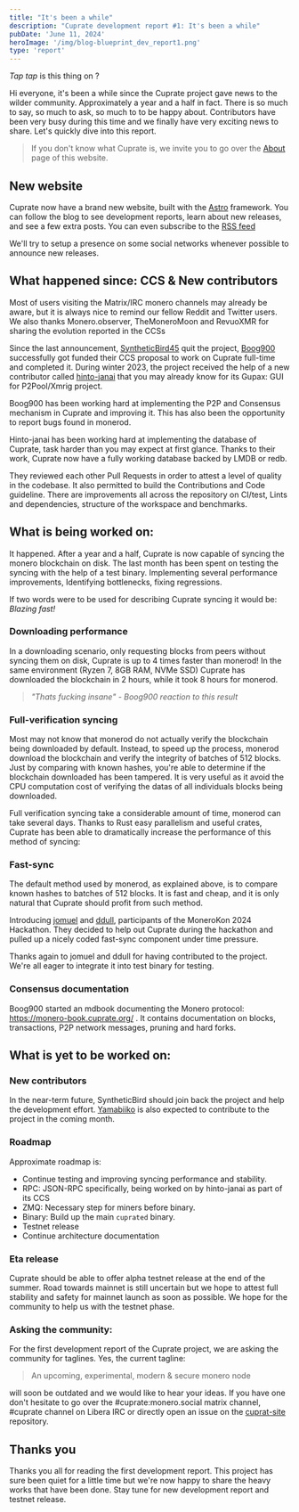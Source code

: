 ```yaml
---
title: "It's been a while"
description: "Cuprate development report #1: It's been a while"
pubDate: 'June 11, 2024'
heroImage: '/img/blog-blueprint_dev_report1.png'
type: 'report'
---
```


*Tap tap* is this thing on ?

Hi everyone, it's been a while since the Cuprate project gave news to the wilder community. Approximately a year and a half in fact. There is so much to say, so much to ask, so much to to be happy about. Contributors have been very busy during this time and we finally have very exciting news to share. Let's quickly dive into this report.

> If you don't know what Cuprate is, we invite you to go over the [About](https://cuprate.org/about) page of this website.

## New website

Cuprate now have a brand new website, built with the [Astro](https://astro.build) framework. You can follow the blog to see development reports, learn about new releases, and see a few extra posts. You can even subscribe to the [RSS feed](https://cuprate.org/rss.xml)

We'll try to setup a presence on some social networks whenever possible to announce new releases.

## What happened since: CCS & New contributors

Most of users visiting the Matrix/IRC monero channels may already be aware, but it is always nice to remind our fellow Reddit and Twitter users. We also thanks Monero.observer, TheMoneroMoon and RevuoXMR for sharing the evolution reported in the CCSs

Since the last announcement, [SyntheticBird45](https://github.com/SyntheticBird45) quit the project, [Boog900](https://github.com/Boog900) successfully got funded their CCS proposal to work on Cuprate full-time and completed it. During winter 2023, the project received the help of a new contributor called [hinto-janai](https://github.com/hinto-janai) that you may already know for its Gupax: GUI for P2Pool/Xmrig project.

Boog900 has been working hard at implementing the P2P and Consensus mechanism in Cuprate and improving it. This has also been the opportunity to report bugs found in monerod.

Hinto-janai has been working hard at implementing the database of Cuprate, task harder than you may expect at first glance. Thanks to their work, Cuprate now have a fully working database backed by LMDB or redb.

They reviewed each other Pull Requests in order to attest a level of quality in the codebase. It also permitted to build the Contributions and Code guideline. There are improvements all across the repository on CI/test, Lints and dependencies, structure of the workspace and benchmarks.

## What is being worked on:

It happened. After a year and a half, Cuprate is now capable of syncing the monero blockchain on disk. The last month has been spent on testing the syncing with the help of a test binary. Implementing several performance improvements,
Identifying bottlenecks, fixing regressions.

If two words were to be used for describing Cuprate syncing it would be: *Blazing fast!*

### Downloading performance

In a downloading scenario, only requesting blocks from peers without syncing them on disk, Cuprate is up to 4 times faster than monerod! In the same environment (Ryzen 7, 8GB RAM, NVMe SSD) Cuprate has downloaded the blockchain in 2 hours, while it took 8 hours for monerod.

> *"Thats fucking insane" - Boog900 reaction to this result*

### Full-verification syncing

Most may not know that monerod do not actually verify the blockchain being downloaded by default. Instead, to speed up the process, monerod download the blockchain and verify the integrity of batches of 512 blocks. Just by comparing with known hashes, you're able to determine if the blockchain downloaded has been tampered. It is very useful as it avoid the CPU computation cost of verifying the datas of all individuals blocks being downloaded.

Full verification syncing take a considerable amount of time, monerod can take several days. Thanks to Rust easy parallelism and useful crates, Cuprate has been able to dramatically increase the performance of this method of syncing:

### Fast-sync

The default method used by monerod, as explained above, is to compare known hashes to batches of 512 blocks. It is fast and cheap, and it is only natural that Cuprate should profit from such method.

Introducing [jomuel](https://github.com/jomuel) and [ddull](https://github.com/ddull), participants of the MoneroKon 2024 Hackathon. They decided to help out Cuprate during the hackathon and pulled up a nicely coded fast-sync component under time pressure.

Thanks again to jomuel and ddull for having contributed to the project. We're all eager to integrate it into test binary for testing.

### Consensus documentation

Boog900 started an mdbook documenting the Monero protocol: https://monero-book.cuprate.org/ . It contains documentation on blocks, transactions, P2P network messages, pruning and hard forks.

## What is yet to be worked on:

### New contributors

In the near-term future, SyntheticBird should join back the project and help the development effort. [Yamabiiko](https://github.com/yamabiiko) is also expected to contribute to the project in the coming month.

### Roadmap

Approximate roadmap is:
- Continue testing and improving syncing performance and stability.
- RPC: JSON-RPC specifically, being worked on by hinto-janai as part of its CCS
- ZMQ: Necessary step for miners before binary.
- Binary: Build up the main `cuprated` binary.
- Testnet release
- Continue architecture documentation

### Eta release

Cuprate should be able to offer alpha testnet release at the end of the summer. Road towards mainnet is still uncertain but we hope to attest full stability and safety for mainnet launch as soon as possible. We hope for the community to help us with the testnet phase.

### Asking the community:

For the first development report of the Cuprate project, we are asking the community for taglines. Yes, the current tagline:

> An upcoming, experimental, modern & secure monero node

will soon be outdated and we would like to hear your ideas. If you have one don't hesitate to go over the #cuprate:monero.social matrix channel, #cuprate channel on Libera IRC or directly open an issue on the [cuprat-site](https://github.com/Cuprate/cuprate-site) repository.

## Thanks you

Thanks you all for reading the first development report. This project has sure been quiet for a little time but we're now happy to share the heavy works that have been done. Stay tune for new development report and testnet release.